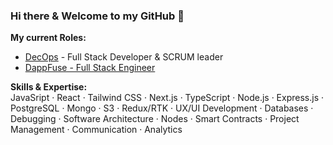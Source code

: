 ### Hi there & Welcome to my GitHub 👋 

<b>My current Roles:</b>
- <a href='https://www.linkedin.com/company/decops/'>DecOps</a> - Full Stack Developer & SCRUM leader
- <a href='https://www.dappfuse.com'>DappFuse - Full Stack Engineer</a>

<b>Skills & Expertise:</b> <br>
JavaSript · React · Tailwind CSS · Next.js · TypeScript · Node.js · Express.js · PostgreSQL · Mongo · S3 · Redux/RTK · UX/UI Development · Databases · Debugging · Software Architecture · Nodes · Smart Contracts · Project Management · Communication · Analytics 

